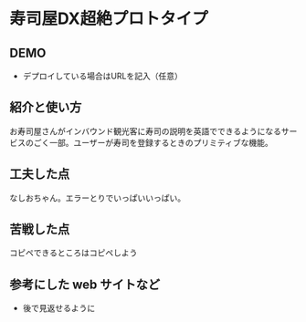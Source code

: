 # 寿司屋DX超絶プロトタイプ

## DEMO

  - デプロイしている場合はURLを記入（任意）

## 紹介と使い方

お寿司屋さんがインバウンド観光客に寿司の説明を英語でできるようになるサービスのごく一部。ユーザーが寿司を登録するときのプリミティブな機能。

## 工夫した点

  なしおちゃん。エラーとりでいっぱいいっぱい。

## 苦戦した点

  コピペできるところはコピペしよう

## 参考にした web サイトなど

  - 後で見返せるように